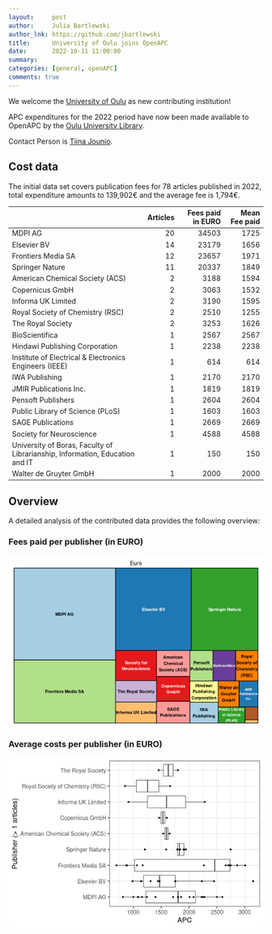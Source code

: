 ```yaml
---
layout:     post
author:     Julia Bartlewski
author_lnk: https://github.com/jbartlewski
title:      University of Oulu joins OpenAPC
date:       2022-10-11 11:00:00
summary:    
categories: [general, openAPC]
comments: true
---
```





We welcome the [University of Oulu](https://www.oulu.fi/en) as new contributing institution!

APC expenditures for the 2022 period have now been made available to OpenAPC by the [Oulu University Library](https://www.oulu.fi/en/university/library).

Contact Person is [Tiina Jounio](mailto:Tiina.Jounio@oulu.fi).

## Cost data



The initial data set covers publication fees for 78 articles published in 2022, total expenditure amounts to 139,902€ and the average fee is 1,794€.


|                                                                             | Articles| Fees paid in EURO| Mean Fee paid|
|:----------------------------------------------------------------------------|--------:|-----------------:|-------------:|
|MDPI AG                                                                      |       20|             34503|          1725|
|Elsevier BV                                                                  |       14|             23179|          1656|
|Frontiers Media SA                                                           |       12|             23657|          1971|
|Springer Nature                                                              |       11|             20337|          1849|
|American Chemical Society (ACS)                                              |        2|              3188|          1594|
|Copernicus GmbH                                                              |        2|              3063|          1532|
|Informa UK Limited                                                           |        2|              3190|          1595|
|Royal Society of Chemistry (RSC)                                             |        2|              2510|          1255|
|The Royal Society                                                            |        2|              3253|          1626|
|BioScientifica                                                               |        1|              2567|          2567|
|Hindawi Publishing Corporation                                               |        1|              2238|          2238|
|Institute of Electrical & Electronics Engineers (IEEE)                       |        1|               614|           614|
|IWA Publishing                                                               |        1|              2170|          2170|
|JMIR Publications Inc.                                                       |        1|              1819|          1819|
|Pensoft Publishers                                                           |        1|              2604|          2604|
|Public Library of Science (PLoS)                                             |        1|              1603|          1603|
|SAGE Publications                                                            |        1|              2669|          2669|
|Society for Neuroscience                                                     |        1|              4588|          4588|
|University of Boras, Faculty of Librarianship, Information, Education and IT |        1|               150|           150|
|Walter de Gruyter GmbH                                                       |        1|              2000|          2000|

## Overview

A detailed analysis of the contributed data provides the following overview:

### Fees paid per publisher (in EURO)

![plot of chunk tree_oulu_2022_10_11_full](/figure/tree_oulu_2022_10_11_full-1.png)


###  Average costs per publisher (in EURO)

![plot of chunk box_oulu_2022_10_11_publisher_full](/figure/box_oulu_2022_10_11_publisher_full-1.png)
